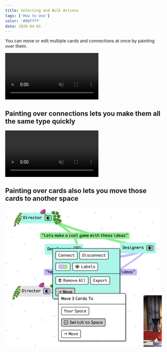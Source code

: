 ```yaml
---
title: Selecting and Bulk Actions
tags: ['How to Use']
color: '#90ffff'
date: 2020-04-01
---
```


You can move or edit multiple cards and connections at once by painting over them.

<video autoplay loop muted playsinline>
  <source src="/assets/posts/paint-move-cards.mp4">
</video>

## Painting over connections lets you make them all the same type quickly

<video autoplay loop muted playsinline class="wide">
  <source src="https://kinopio-updates.s3.us-east-1.amazonaws.com/paint-select-connections.mp4
">
</video>

## Painting over cards also lets you move those cards to another space

![move-cards](/assets/posts/move-cards.png)
